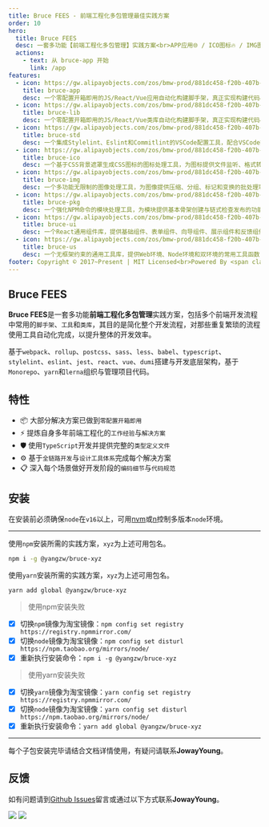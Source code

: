 ```yaml
---
title: Bruce FEES - 前端工程化多包管理最佳实践方案
order: 10
hero:
  title: Bruce FEES
  desc: 一套多功能【前端工程化多包管理】实践方案<br>APP应用🌐 / ICO图标🔥 / IMG图像🖼️ / LIB类库🔗 / PKG模块📦 / STD规范⚙️ / UI组件🎨 / US工具🛠️
  actions:
    - text: 从 bruce-app 开始
      link: /app
features:
  - icon: https://gw.alipayobjects.com/zos/bmw-prod/881dc458-f20b-407b-947a-95104b5ec82b/k79dm8ih_w144_h144.png
    title: bruce-app
    desc: 一个零配置开箱即用的JS/React/Vue应用自动化构建脚手架，真正实现构建代码与业务代码完全分离，无需关注构建过程，专心编写业务代码
  - icon: https://gw.alipayobjects.com/zos/bmw-prod/881dc458-f20b-407b-947a-95104b5ec82b/k79dm8ih_w144_h144.png
    title: bruce-lib
    desc: 一个零配置开箱即用的JS/React/Vue类库自动化构建脚手架，真正实现构建代码与业务代码完全分离，无需关注构建过程，专心编写业务代码
  - icon: https://gw.alipayobjects.com/zos/bmw-prod/881dc458-f20b-407b-947a-95104b5ec82b/k79dm8ih_w144_h144.png
    title: bruce-std
    desc: 一个集成Stylelint、Eslint和Commitlint的VSCode配置工具，配合VSCode插件为用户提供前端文件的代码校验、代码修复和错误提示的功能
  - icon: https://gw.alipayobjects.com/zos/bmw-prod/881dc458-f20b-407b-947a-95104b5ec82b/k79dm8ih_w144_h144.png
    title: bruce-ico
    desc: 一个基于CSS背景遮罩生成CSS图标的图标处理工具，为图标提供文件监听、格式转换和动态样式的功能
  - icon: https://gw.alipayobjects.com/zos/bmw-prod/881dc458-f20b-407b-947a-95104b5ec82b/k79dm8ih_w144_h144.png
    title: bruce-img
    desc: 一个多功能无限制的图像处理工具，为图像提供压缩、分组、标记和变换的批处理功能
  - icon: https://gw.alipayobjects.com/zos/bmw-prod/881dc458-f20b-407b-947a-95104b5ec82b/k79dm8ih_w144_h144.png
    title: bruce-pkg
    desc: 一个强化NPM命令的模块处理工具，为模块提供基本骨架创建与链式检查发布的功能
  - icon: https://gw.alipayobjects.com/zos/bmw-prod/881dc458-f20b-407b-947a-95104b5ec82b/k79dm8ih_w144_h144.png
    title: bruce-ui
    desc: 一个React通用组件库，提供基础组件、表单组件、向导组件、展示组件和反馈组件等
  - icon: https://gw.alipayobjects.com/zos/bmw-prod/881dc458-f20b-407b-947a-95104b5ec82b/k79dm8ih_w144_h144.png
    title: bruce-us
    desc: 一个无框架约束的通用工具库，提供Web环境、Node环境和双环境的常用工具函数
footer: Copyright © 2017~Present | MIT Licensed<br>Powered By <span class="mark">JowayYoung</span>
---
```


## Bruce FEES

**Bruce FEES**是一套多功能**前端工程化多包管理**实践方案，包括多个前端开发流程中常用的`脚手架`、`工具`和`类库`，其目的是简化整个开发流程，对那些重复繁琐的流程使用工具自动化完成，以提升整体的开发效率。

基于`webpack`、`rollup`、`postcss`、`sass`、`less`、`babel`、`typescript`、`stylelint`、`eslint`、`jest`、`react`、`vue`、`dumi`搭建与开发底层架构，基于`Monorepo`、`yarn`和`lerna`组织与管理项目代码。

## 特性

- 📦 大部分解决方案已做到`零配置开箱即用`
- ⚡ 提炼自身多年前端工程化的`工作经验`与`解决方案`
- 🛡 使用`TypeScript`开发并提供完整的`类型定义文件`
- ⚙️ 基于`全链路开发`与`设计工具体系`完成每个解决方案
- 📋 深入每个场景做好开发阶段的`编码细节`与`代码规范`

## 安装

在安装前必须确保`node`在`v16`以上，可用[nvm](https://github.com/nvm-sh/nvm)或[n](https://github.com/tj/n)控制多版本`node`环境。

---

使用`npm`安装所需的实践方案，`xyz`为上述可用包名。

```bash
npm i -g @yangzw/bruce-xyz
```

使用`yarn`安装所需的实践方案，`xyz`为上述可用包名。

```bash
yarn add global @yangzw/bruce-xyz
```

> 使用npm安装失败

- [x] 切换`npm`镜像为淘宝镜像：`npm config set registry https://registry.npmmirror.com/`
- [x] 切换`node`镜像为淘宝镜像：`npm config set disturl https://npm.taobao.org/mirrors/node/`
- [x] 重新执行安装命令：`npm i -g @yangzw/bruce-xyz`

> 使用yarn安装失败

- [x] 切换`yarn`镜像为淘宝镜像：`yarn config set registry https://registry.npmmirror.com/`
- [x] 切换`node`镜像为淘宝镜像：`yarn config set disturl https://npm.taobao.org/mirrors/node/`
- [x] 重新执行安装命令：`yarn add global @yangzw/bruce-xyz`

---

每个子包安装完毕请结合文档详情使用，有疑问请联系**JowayYoung**。

## 反馈

如有问题请到[Github Issues](https://github.com/JowayYoung/bruce/issues)留言或通过以下方式联系**JowayYoung**。

<div class="home-contact">
	<img class="home-contact-item" src="https://p1-juejin.byteimg.com/tos-cn-i-k3u1fbpfcp/03bcc13d83524f9eb8a61a1cab0543af~tplv-k3u1fbpfcp-watermark.image">
	<img class="home-contact-item" src="https://p3-juejin.byteimg.com/tos-cn-i-k3u1fbpfcp/f9a7e606f0ca4cf58c2262f6c16e3464~tplv-k3u1fbpfcp-watermark.image">
</div>